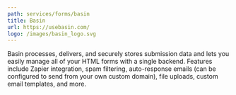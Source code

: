 ```yaml
---
path: services/forms/basin
title: Basin
url: https://usebasin.com/
logo: /images/basin_logo.svg
---
```

Basin processes, delivers, and securely stores submission data and lets you easily manage all of your HTML forms with a single backend. Features include Zapier integration, spam filtering, auto-response emails (can be configured to send from your own custom domain), file uploads, custom email templates, and more.